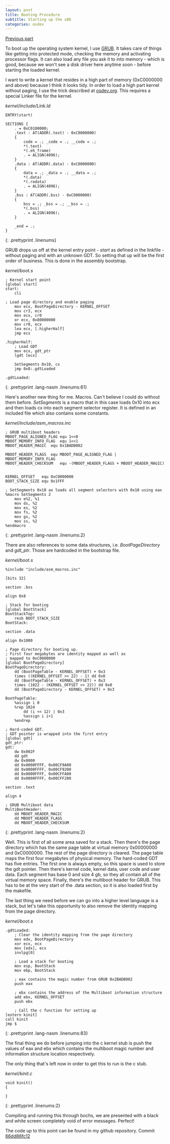 ```yaml
---
layout: post
title: Booting Procedure
subtitle: Starting up the x86
categories: osdev
---
```


[Previous part](/blog/2012/06/Setting-Up/)

To boot up the operating system kernel, I use
[GRUB](http://www.gnu.org/software/grub/). It takes care of things like getting
into protected mode, checking the memory and activating processor flags. It can
also load any file you ask it to into memory - which is good, because we won't
see a disk driver here anytime soon - before starting the loaded kernel.

I want to write a kernel that resides in a high part of memory (0xC0000000 and
above) because I think it looks tidy. In order to load a high part kernel
without paging, I use the trick described at
[osdev.org](http://wiki.osdev.org/Higher_Half_bare_bones). This requires
a special Linker file for the kernel.

*kernel/include/Link.ld*

	ENTRY(start)
	 
	SECTIONS {
		. = 0xC0100000;
		.text : AT(ADDR(.text) - 0xC0000000)
		{
			code = .; _code = .; __code = .;
			*(.text)
			*(.eh_frame)
			. = ALIGN(4096);
		}
		.data : AT(ADDR(.data) - 0xC0000000)
		{
			data = .; _data = .; __data = .;
			*(.data)
			*(.rodata)
			. = ALIGN(4096);
		}
		.bss : AT(ADDR(.bss) - 0xC0000000)
		{
			bss = .; _bss = .; __bss = .;
			*(.bss)
			. = ALIGN(4096);
		}
	 
		_end = .;
	}
{: .prettyprint .linenums}

GRUB drops us off at the kernel entry point - *start* as defined in the
linkfile - without paging and with an unknown GDT. So setting that up will be
the first order of business.  This is done in the assembly bootstrap.

*kernel/boot.s*

	; Kernel start point
	[global start]
	start:
		cli
	 
	; Load page directory and enable paging
		mov ecx, BootPageDirectory - KERNEL_OFFSET
		mov cr3, ecx
		mov ecx, cr0
		or ecx, 0x80000000
		mov cr0, ecx
		lea ecx, [.higherHalf]
		jmp ecx
	 
	.higherHalf:
		; Load GDT
		mov ecx, gdt_ptr
		lgdt [ecx]
	 
		SetSegments 0x10, cx
		jmp 0x8:.gdtLoaded
	 
	.gdtLoaded:
{: .prettyprint .lang-nasm .linenums:61}

Here's another new thing for me. Macros. Can't believe I could do without them
before. *SetSegments* is a macro that in this case loads 0x10 into ecx and then
loads cx into each segment selector register. It is defined in an included file
which also contains some constants.

*kernel/include/asm_macros.inc*

	; GRUB multiboot headers
	MBOOT_PAGE_ALIGNED_FLAG	equ	1<<0
	MBOOT_MEMORY_INFO_FLAG	equ	1<<1
	MBOOT_HEADER_MAGIC	equ	0x1BADB002
	 
	MBOOT_HEADER_FLAGS	equ	MBOOT_PAGE_ALIGNED_FLAG | MBOOT_MEMORY_INFO_FLAG
	MBOOT_HEADER_CHECKSUM	equ	-(MBOOT_HEADER_FLAGS + MBOOT_HEADER_MAGIC)
	 
	 
	KERNEL_OFFSET	equ	0xC0000000
	BOOT_STACK_SIZE	equ	0x1FFF
	 
	; SetSegments 0x10 ax loads all segment selectors with 0x10 using eax
	%macro SetSegments 2
		mov e%2, %1
		mov ds, %2
		mov es, %2
		mov fs, %2
		mov gs, %2
		mov ss, %2
	%endmacro
{: .prettyprint .lang-nasm .linenums:2}

There are also references to some data structures, i.e. *BootPageDirectory* and
*gdt_ptr*. Those are hardcoded in the bootstrap file.

*kernel/boot.s*

	 
	%include "include/asm_macros.inc"
	 
	[bits 32]
	 
	section .bss
	 
	align 0x8
	 
	; Stack for booting
	[global BootStack]
	BootStackTop:
		resb BOOT_STACK_SIZE
	BootStack:
	 
	section .data
	 
	align 0x1000
	 
	; Page directory for booting up.
	; First four megabytes are identity mapped as well as
	; mapped to 0xC0000000
	[global BootPageDirectory]
	BootPageDirectory:
		dd (BootPageTable - KERNEL_OFFSET) + 0x3
		times ((KERNEL_OFFSET >> 22) - 1) dd 0x0
		dd (BootPageTable - KERNEL_OFFSET) + 0x3
		times (1022 - (KERNEL_OFFSET >> 22)) dd 0x0
		dd (BootPageDirectory - KERNEL_OFFSET) + 0x3
	 
	BootPageTable:
		%assign i 0
		%rep 1024
			dd (i << 12) | 0x3
			%assign i i+1
		%endrep
	 
	; Hard-coded GDT.
	; GDT pointer is wrapped into the first entry
	[global gdt]
	gdt_ptr:
	gdt:
		dw 0x002F
		dd gdt
		dw 0x0000
		dd 0x0000FFFF, 0x00CF9A00
		dd 0x0000FFFF, 0x00CF9200
		dd 0x0000FFFF, 0x00CFFA00
		dd 0x0000FFFF, 0x00CFF200
	 
	section .text
	 
	align 4
	 
	; GRUB Multiboot data
	MultiBootHeader:
		dd MBOOT_HEADER_MAGIC
		dd MBOOT_HEADER_FLAGS
		dd MBOOT_HEADER_CHECKSUM
{: .prettyprint .lang-nasm .linenums:2}

Well. This is first of all some area saved for a stack. Then there's the page
directory which has the same page table at virtual memory 0x00000000 and
0xC0000000. The rest of the page directory is cleared. The page table maps the
first four megabytes of physical memory.  The hard-coded GDT has five entries.
The first one is always empty, so this space is used to store the gdt pointer.
Then there's kernel code, kernel data, user code and user data. Each segment
has base 0 and size 4 gb, so they all contain all of the virtual memory space.
Finally, there's the multiboot header for GRUB. This has to be at the very
start of the .data section, so it is also loaded first by the makefile.

The last thing we need before we can go into a higher level language is
a stack, but let's take this opportunity to also remove the identity mapping
from the page directory.

*kernel/boot.s*

	.gdtLoaded:
		; Clear the identity mapping from the page directory
		mov edx, BootPageDirectory
		xor ecx, ecx
		mov [edx], ecx
		invlpg[0]
	 
		; Load a stack for booting
		mov esp, BootStack
		mov ebp, BootStack
	 
		; eax contains the magic number from GRUB 0x2BADB002
		push eax
	 
		; ebx contains the address of the Multiboot information structure
		add ebx, KERNEL_OFFSET
		push ebx
	 
		; Call the c function for setting up
	[extern kinit]
	call kinit
	jmp $
{: .prettyprint .lang-nasm .linenums:83}

The final thing we do before jumping into the c kernel stub is push the values
of eax and ebx which contains the multiboot magic number and information
structure location respectively.

The only thing that's left now in order to get this to run is the c stub.

*kernel/kinit.c*

	 
	void kinit()
	{
	 
	}
{: .prettyprint .linenums:2}

Compiling and running this through bochs, we are presented with a black and
white screen completely void of error messages.  Perfect!

The code up to this point can be found in my github repository.
Commit [66dd86fc12](https://github.com/thomasloven/os5/tree/66dd86fc128e2714e4c93c73d8a0bf8542e10573)
